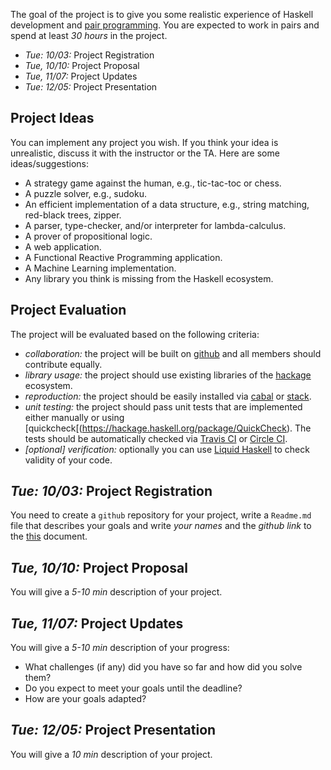 The goal of the project is to give you some realistic experience of Haskell development and [pair programming](https://en.wikipedia.org/wiki/Pair_programming).
You are expected to work in pairs and spend at least *30 hours* in the project. 

- *Tue: 10/03:* Project Registration
- *Tue, 10/10:* Project Proposal 
- *Tue, 11/07:* Project Updates
- *Tue: 12/05:* Project Presentation 

Project Ideas
--------------
You can implement any project you wish. If you think your idea is unrealistic, discuss it with the instructor or the TA. 
Here are some ideas/suggestions: 
- A strategy game against the human, e.g., tic-tac-toc or chess. 
- A puzzle solver, e.g., sudoku.
- An efficient implementation of a data structure, e.g., string matching, red-black trees, zipper. 
- A parser, type-checker, and/or interpreter for lambda-calculus. 
- A prover of propositional logic. 
- A web application. 
- A Functional Reactive Programming application.
- A Machine Learning implementation.
- Any library you think is missing from the Haskell ecosystem. 

Project Evaluation
------------------
The project will be evaluated based on the following criteria: 
- *collaboration:* the project will be built on [github](https://github.com/) and all members should contribute equally. 
- *library usage:* the project should use existing libraries of the [hackage](https://hackage.haskell.org/) ecosystem.  
- *reproduction:* the project should be easily installed via [cabal](https://www.haskell.org/cabal/) or [stack](https://docs.haskellstack.org/en/stable/README/).
- *unit testing:* the project should pass unit tests that are implemented either manually or using [quickcheck[(https://hackage.haskell.org/package/QuickCheck). 
The tests should be automatically checked via [Travis CI](https://travis-ci.com/) or [Circle CI](https://github.com/marketplace/circleci).
- *[optional] verification:* optionally you can use [Liquid Haskell](https://ucsd-progsys.github.io/liquidhaskell-blog/) to check validity of your code.


*Tue: 10/03:* Project Registration
--------------------
You need to create a `github` repository for your project, write a `Readme.md` file that describes your goals and write *your names* and the *github link* to the [this](https://docs.google.com/document/d/1OQCYmsOTK25uycGGNqQ_6hyJPvKBxSNudDiNxUjQ8RA/edit?usp=sharing) document.

*Tue, 10/10:* Project Proposal 
-------------------------------
You will give a *5-10 min* description of your project. 

*Tue, 11/07:* Project Updates
-----------------------------
You will give a *5-10 min* description of your progress: 
- What challenges (if any) did you have so far and how did you solve them?
- Do you expect to meet your goals until the deadline?
- How are your goals adapted?

*Tue: 12/05:* Project Presentation 
----------------------
You will give a *10 min* description of your project.
